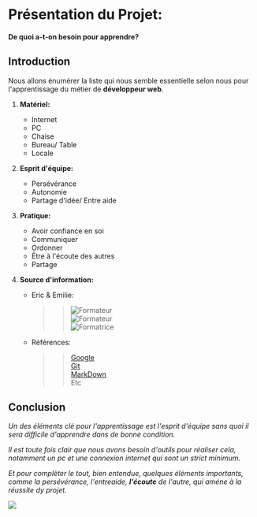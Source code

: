 
# __Présentation du Projet:__


#### De quoi a-t-on besoin pour apprendre?


## __Introduction__

Nous allons énumèrer la liste qui nous semble essentielle selon nous pour l'apprentissage du métier de **développeur web**.


1. __Matériel:__
		
	* Internet
	* PC
	* Chaise
	* Bureau/ Table
	* Locale

2. __Esprit d'équipe:__

	* Persévérance
	* Autonomie
	* Partage d'idée/ Entre aide
	
3. __Pratique:__

	* Avoir confiance en soi
	* Communiquer
	* Ordonner
	* Être à l'écoute des autres
	* Partage


4. __Source d'information:__

	* Eric & Emilie: <br/>
		>> ![Formateur](https://github.com/nadiabena/Exercice/blob/master/nad.png) <br/>
		>> ![Formateur](https://github.com/nadiabena/Exercice/blob/master/jaja.png) <br/>
		>> ![Formatrice](https://github.com/nadiabena/Exercice/blob/master/emilie.png) <br/>
	* Références: <br/>
		>> [Google](https://www.google.be) <br/>
		>> [Git](https://github.com/) <br/>
		>> [MarkDown](https://guides.github.com/pdfs/markdown-cheatsheet-online.pdf) <br/>
		>> Etc <br/>		
		
## __Conclusion__

_Un des éléments clé pour l'apprentissage est l'esprit d'équipe sans quoi il sera difficile d'apprendre dans de bonne condition._

*Il est toute fois clair que nous avons besoin d'outils pour réaliser cela, notamment un pc et une connexion internet qui sont un strict minimum.*

_Et pour complèter le tout, bien entendue, quelques éléments importants, comme la persévérance, l'entreaide, **l'écoute** de l'autre, qui améne à la réussite dy projet._


![](http://images.forum-auto.com/mesimages/659979/adiieu.gif)




